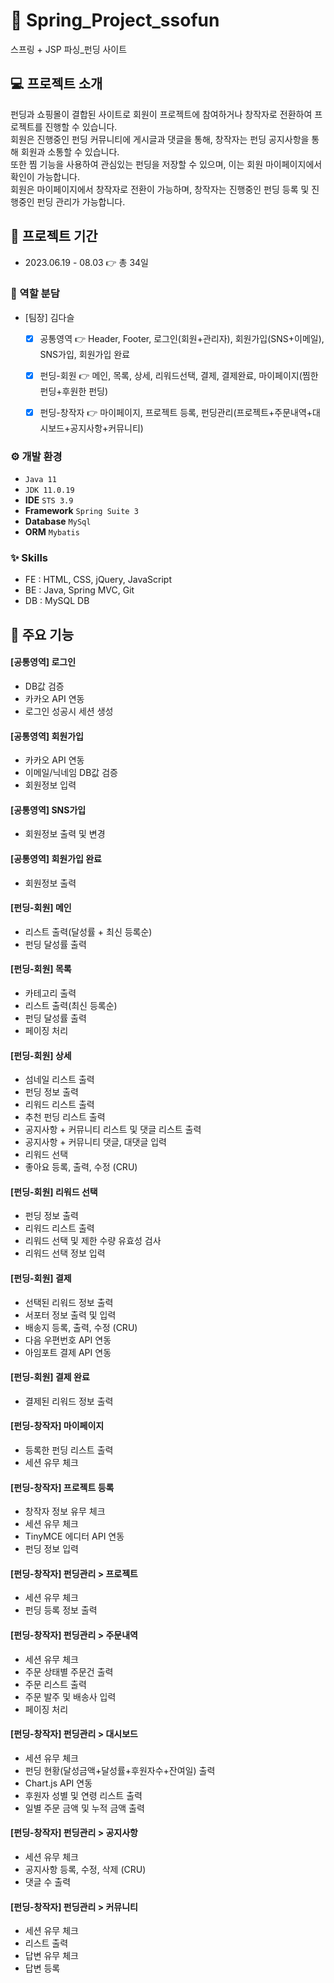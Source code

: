 # 📁 Spring_Project_ssofun 
스프링 + JSP 파싱_펀딩 사이트
## 💻 프로젝트 소개
펀딩과 쇼핑몰이 결합된 사이트로 회원이 프로젝트에 참여하거나 창작자로 전환하여 프로젝트를 진행할 수 있습니다. <br>
회원은 진행중인 펀딩 커뮤니티에 게시글과 댓글을 통해, 창작자는 펀딩 공지사항을 통해 회원과 소통할 수 있습니다. <br>
또한 찜 기능을 사용하여 관심있는 펀딩을 저장할 수 있으며, 이는 회원 마이페이지에서 확인이 가능합니다.<br>
회원은 마이페이지에서 창작자로 전환이 가능하며, 창작자는 진행중인 펀딩 등록 및 진행중인 펀딩 관리가 가능합니다. 
## 📅 프로젝트 기간
* 2023.06.19 - 08.03 👉 총 34일
### 👯 역할 분담
* [팀장] 김다슬

  - [x] 공통영역 👉 Header, Footer, 로그인(회원+관리자), 회원가입(SNS+이메일), SNS가입, 회원가입 완료

  - [x] 펀딩-회원 👉 메인, 목록, 상세, 리워드선택, 결제, 결제완료, 마이페이지(찜한 펀딩+후원한 펀딩)

  - [x] 펀딩-창작자 👉 마이페이지, 프로젝트 등록, 펀딩관리(프로젝트+주문내역+대시보드+공지사항+커뮤니티)
### ⚙️ 개발 환경
 * `Java 11`
 * `JDK 11.0.19`
 * **IDE** `STS 3.9`
 * **Framework** `Spring Suite 3`
 * **Database** `MySql`
 * **ORM** `Mybatis`

### ✨ Skills
- FE : HTML, CSS, jQuery, JavaScript
- BE : Java, Spring MVC, Git
- DB : MySQL DB

## 📌 주요 기능
#### [공통영역] 로그인
- DB값 검증
- 카카오 API 연동
- 로그인 성공시 세션 생성

#### [공통영역] 회원가입
- 카카오 API 연동
- 이메일/닉네임 DB값 검증
- 회원정보 입력

#### [공통영역] SNS가입
- 회원정보 출력 및 변경

#### [공통영역] 회원가입 완료
- 회원정보 출력

#### [펀딩-회원] 메인
- 리스트 출력(달성률 + 최신 등록순)
- 펀딩 달성률 출력

#### [펀딩-회원] 목록
- 카테고리 출력
- 리스트 출력(최신 등록순)
- 펀딩 달성률 출력
- 페이징 처리

#### [펀딩-회원] 상세
- 섬네일 리스트 출력
- 펀딩 정보 출력
- 리워드 리스트 출력
- 추천 펀딩 리스트 출력
- 공지사항 + 커뮤니티 리스트 및 댓글 리스트 출력
- 공지사항 + 커뮤니티 댓글, 대댓글 입력 
- 리워드 선택
- 좋아요 등록, 출력, 수정 (CRU)
  
#### [펀딩-회원] 리워드 선택
- 펀딩 정보 출력
- 리워드 리스트 출력
- 리워드 선택 및 제한 수량 유효성 검사
- 리워드 선택 정보 입력

#### [펀딩-회원] 결제
- 선택된 리워드 정보 출력
- 서포터 정보 출력 및 입력
- 배송지 등록, 출력, 수정 (CRU) 
- 다음 우편번호 API 연동
- 아임포트 결제 API 연동

#### [펀딩-회원] 결제 완료
- 결제된 리워드 정보 출력

#### [펀딩-창작자] 마이페이지
- 등록한 펀딩 리스트 출력
- 세션 유무 체크

#### [펀딩-창작자] 프로젝트 등록
- 창작자 정보 유무 체크
- 세션 유무 체크
- TinyMCE 에디터 API 연동
- 펀딩 정보 입력

#### [펀딩-창작자] 펀딩관리 > 프로젝트
- 세션 유무 체크
- 펀딩 등록 정보 출력

#### [펀딩-창작자] 펀딩관리 > 주문내역
- 세션 유무 체크
- 주문 상태별 주문건 출력
- 주문 리스트 출력
- 주문 발주 및 배송사 입력
- 페이징 처리

#### [펀딩-창작자] 펀딩관리 > 대시보드
- 세션 유무 체크
- 펀딩 현황(달성금액+달성률+후원자수+잔여일) 출력
- Chart.js API 연동
- 후원자 성별 및 연령 리스트 출력
- 일별 주문 금액 및 누적 금액 출력

#### [펀딩-창작자] 펀딩관리 > 공지사항
- 세션 유무 체크
- 공지사항 등록, 수정, 삭제 (CRU)
- 댓글 수 출력

#### [펀딩-창작자] 펀딩관리 > 커뮤니티
- 세션 유무 체크
- 리스트 출력
- 답변 유무 체크
- 답변 등록 
